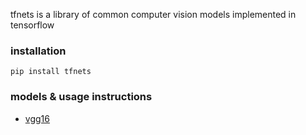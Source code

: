 tfnets is a library of common computer vision models implemented in tensorflow

### installation

```
pip install tfnets
```

### models & usage instructions

* [vgg16](https://github.com/huyng/tfnets/blob/master/tfnets/vgg16/README.md)
